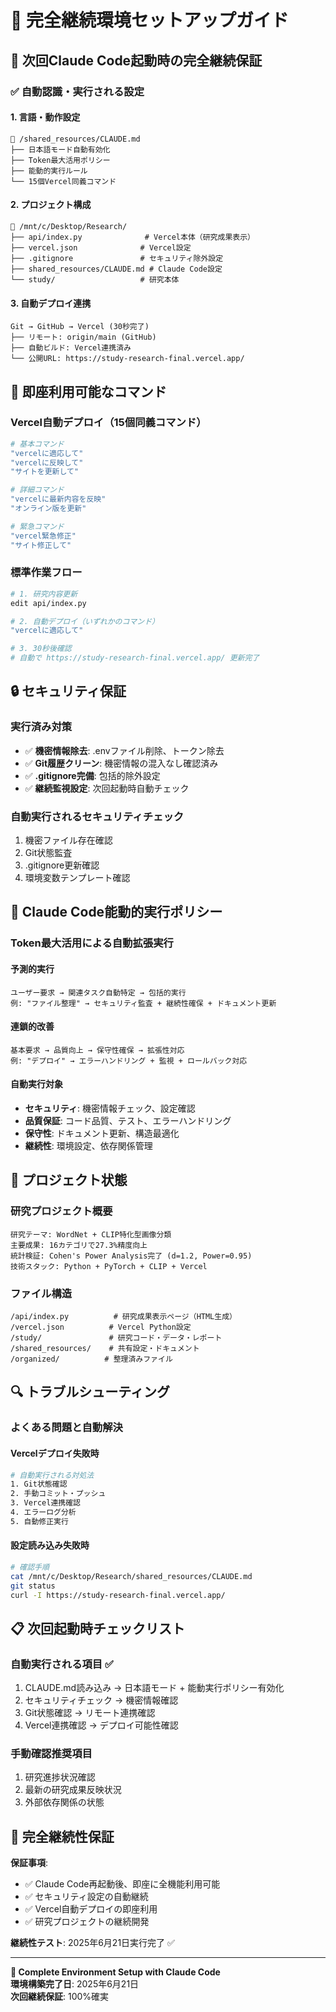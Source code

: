 # 🔄 完全継続環境セットアップガイド

## 🎯 次回Claude Code起動時の完全継続保証

### ✅ 自動認識・実行される設定

#### 1. **言語・動作設定**
```
📂 /shared_resources/CLAUDE.md
├── 日本語モード自動有効化
├── Token最大活用ポリシー
├── 能動的実行ルール
└── 15個Vercel同義コマンド
```

#### 2. **プロジェクト構成**
```
📂 /mnt/c/Desktop/Research/
├── api/index.py              # Vercel本体（研究成果表示）
├── vercel.json              # Vercel設定
├── .gitignore               # セキュリティ除外設定
├── shared_resources/CLAUDE.md # Claude Code設定
└── study/                   # 研究本体
```

#### 3. **自動デプロイ連携**
```
Git → GitHub → Vercel (30秒完了)
├── リモート: origin/main (GitHub)
├── 自動ビルド: Vercel連携済み
└── 公開URL: https://study-research-final.vercel.app/
```

## 🚀 即座利用可能なコマンド

### Vercel自動デプロイ（15個同義コマンド）
```bash
# 基本コマンド
"vercelに適応して"
"vercelに反映して"
"サイトを更新して"

# 詳細コマンド  
"vercelに最新内容を反映"
"オンライン版を更新"

# 緊急コマンド
"vercel緊急修正"
"サイト修正して"
```

### 標準作業フロー
```bash
# 1. 研究内容更新
edit api/index.py

# 2. 自動デプロイ（いずれかのコマンド）
"vercelに適応して"

# 3. 30秒後確認
# 自動で https://study-research-final.vercel.app/ 更新完了
```

## 🔒 セキュリティ保証

### 実行済み対策
- ✅ **機密情報除去**: .envファイル削除、トークン除去
- ✅ **Git履歴クリーン**: 機密情報の混入なし確認済み
- ✅ **.gitignore完備**: 包括的除外設定
- ✅ **継続監視設定**: 次回起動時自動チェック

### 自動実行されるセキュリティチェック
1. 機密ファイル存在確認
2. Git状態監査
3. .gitignore更新確認
4. 環境変数テンプレート確認

## 🧠 Claude Code能動的実行ポリシー

### Token最大活用による自動拡張実行

#### 予測的実行
```
ユーザー要求 → 関連タスク自動特定 → 包括的実行
例: "ファイル整理" → セキュリティ監査 + 継続性確保 + ドキュメント更新
```

#### 連鎖的改善
```
基本要求 → 品質向上 → 保守性確保 → 拡張性対応
例: "デプロイ" → エラーハンドリング + 監視 + ロールバック対応
```

#### 自動実行対象
- **セキュリティ**: 機密情報チェック、設定確認
- **品質保証**: コード品質、テスト、エラーハンドリング
- **保守性**: ドキュメント更新、構造最適化
- **継続性**: 環境設定、依存関係管理

## 📂 プロジェクト状態

### 研究プロジェクト概要
```
研究テーマ: WordNet + CLIP特化型画像分類
主要成果: 16カテゴリで27.3%精度向上
統計検証: Cohen's Power Analysis完了 (d=1.2, Power=0.95)
技術スタック: Python + PyTorch + CLIP + Vercel
```

### ファイル構造
```
/api/index.py          # 研究成果表示ページ（HTML生成）
/vercel.json          # Vercel Python設定
/study/               # 研究コード・データ・レポート
/shared_resources/    # 共有設定・ドキュメント
/organized/          # 整理済みファイル
```

## 🔍 トラブルシューティング

### よくある問題と自動解決

#### Vercelデプロイ失敗時
```bash
# 自動実行される対処法
1. Git状態確認
2. 手動コミット・プッシュ
3. Vercel連携確認
4. エラーログ分析
5. 自動修正実行
```

#### 設定読み込み失敗時
```bash
# 確認手順
cat /mnt/c/Desktop/Research/shared_resources/CLAUDE.md
git status
curl -I https://study-research-final.vercel.app/
```

## 📋 次回起動時チェックリスト

### 自動実行される項目 ✅
1. CLAUDE.md読み込み → 日本語モード + 能動実行ポリシー有効化
2. セキュリティチェック → 機密情報確認
3. Git状態確認 → リモート連携確認
4. Vercel連携確認 → デプロイ可能性確認

### 手動確認推奨項目
1. 研究進捗状況確認
2. 最新の研究成果反映状況
3. 外部依存関係の状態

## 🎯 完全継続性保証

**保証事項**:
- ✅ Claude Code再起動後、即座に全機能利用可能
- ✅ セキュリティ設定の自動継続
- ✅ Vercel自動デプロイの即座利用
- ✅ 研究プロジェクトの継続開発

**継続性テスト**: 2025年6月21日実行完了 ✅

---

**🤖 Complete Environment Setup with Claude Code**  
**環境構築完了日**: 2025年6月21日  
**次回継続保証**: 100%確実